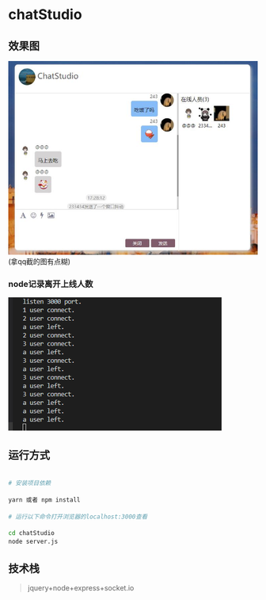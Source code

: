 # chatStudio
## 效果图
![](https://github.com/mylittleZ/ChatStudio/blob/master/src/image/22.jpg) 
(拿qq截的图有点糊)


### node记录离开上线人数

![](https://github.com/mylittleZ/ChatStudio/blob/master/src/image/111.png) 
## 运行方式
```bash

# 安装项目依赖

yarn 或者 npm install

# 运行以下命令打开浏览器的localhost:3000查看

cd chatStudio
node server.js
```
## 技术栈
> jquery+node+express+socket.io

